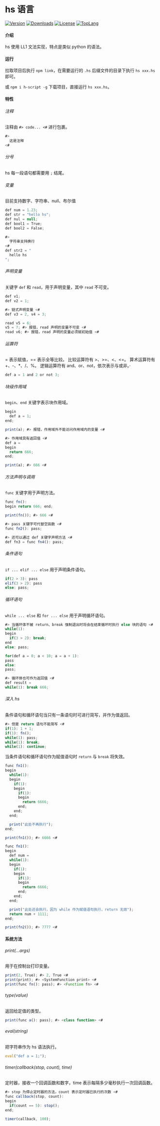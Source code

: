 # hs 语言

<a href="https://www.npmjs.com/package/h-script"><img src="https://img.shields.io/npm/v/h-script.svg" alt="Version"></a>
<a href="https://npmcharts.com/compare/h-script?minimal=true"><img src="https://img.shields.io/npm/dm/h-script.svg" alt="Downloads"></a>
<a href="https://github.com/18023785187/h-script/blob/master/LICENSE"><img src="https://img.shields.io/npm/l/h-script.svg" alt="License"></a>
<a href="https://github.com/18023785187/h-script/search?l=javascript"><img src="https://img.shields.io/github/languages/top/18023785187/h-script.svg" alt="TopLang"></a>

#### 介绍

hs 使用 LL1 文法实现，特点是类似 python 的语法。

#### 运行

拉取项目后执行 `npm link`，在需要运行的 `.hs` 后缀文件的目录下执行 `hs xxx.hs` 即可。

或 `npm i h-script -g` 下载项目，直接运行 `hs xxx.hs`。

#### 特性

###### 注释

注释由 `#> code... <#` 进行包裹。

```javascript
#>
  这是注释
<#
```

###### 分号

hs 每一段语句都需要用 `;` 结尾。

###### 变量

目前支持数字、字符串、null、布尔值

```javascript
def num = 1.23;
def str = "hello hs";
def nul = null;
def bool1 = True;
def bool2 = False;

#>
  字符串支持换行
<#
def str2 = "
  hello hs
";
```

###### 声明变量

关键字 `def` 和 `read`，用于声明变量，其中 `read` 不可变。

```javascript
def v1;
def v2 = 1;

#> 链式声明变量 <#
def v3 = 2, v4 = 3;

read v5 = 6;
v5 = 7; #> 报错，read 声明的变量不可变 <#
read v6; #> 报错，read 声明的变量必须赋初始值 <#
```

###### 运算符

= 表示赋值，== 表示全等比较。
比较运算符有 >、>=、<、<=。
算术运算符有 +、-、*、/、%。
逻辑运算符有 and、or、not，依次表示与或非。·

```javascript
def a = 1 and 2 or not 3;
```

###### 块级作用域

`begin`、`end` 关键字表示块作用域。

```javascript
begin
  def a = 1;
end;

print(a); #> 报错，作用域外不能访问作用域内的变量 <#

#> 作用域具有返回值 <#
def a =
begin
  return 666;
end;

print(a); #> 666 <#
```

###### 方法声明与调用

`func` 关键字用于声明方法。

```javascript
func fn():
begin return 666; end;

print(fn()); #> 666 <#

#> pass 关键字可代替空函数 <#
func fn2(): pass;

#> 还可以通过 def 关键字声明方法 <#
def fn3 = func fn4(): pass;
```

###### 条件语句

`if ... elif ... else` 用于声明条件语句。

```javascript
if(2 > 3): pass
elif(3 > 2): pass
else: pass;
```

###### 循环语句

`while ... else` 和 `for ... else` 用于声明循环语句。

```javascript
#> 当循环体不被 return、break 强制退出时将会在结束循环时执行 else 块的语句 <#
while(1):
begin
  if(3 > 2): break;
end
else: pass;

for(def a = 0; a < 10; a = a + 1):
pass
else:
pass;

#> 循环体也可作为返回值 <#
def result = 
while(1): break 666;
```

###### 深入 hs

条件语句和循环语句当只有一条语句时可进行简写，并作为值返回。

```javascript
#> 但是 return 语句不能简写 <#
if(1): 1 + 1;
if(1): fn();
while(1): pass;
while(1): break;
while(1): continue;
```

当条件语句和循环语句作为赋值语句时 `return` 与 `break` 将失效。

```javascript
func fn1():
begin
  while(1):
  begin
    if(1):
    begin
      if(1):
      begin
        return 6666;
      end;
    end;
  end;

  print("此处不再执行");
end;

print(fn1()); #> 6666 <#

func fn1():
begin
  def num =
  while(1):
  begin
    if(1):
    begin
      if(1):
      begin
        return 6666;
      end;
    end;
  end;

  print("此处还会执行，因为 while 作为赋值语句执行，return 无效");
  return num + 1111;
end;

print(fn2()); #> 7777 <#
```

#### 系统方法

###### print(...args)

用于在控制台打印变量。

```javascript
print(2, True); #> 2, True <#
print(print); #> <SystemFunction print> <#
print(func fn(): pass); #> <Function fn> <#
```

###### type(value)

返回给定值的类型。

```javascript
print(func a(): pass); #> <class function> <#
```

###### eval(string)

把字符串作为 hs 语法执行。

```javascript
eval("def a = 1;");
```

###### timer(callback(stop, count), time)

定时器，接收一个回调函数和数字，time 表示每隔多少毫秒执行一次回调函数。

```javascript
#> stop 为停止定时器的方法，count 表示定时器已执行的次数 <#
func callback(stop, count):
begin
  if(count == 5): stop();
end;

timer(callback, 100);
```